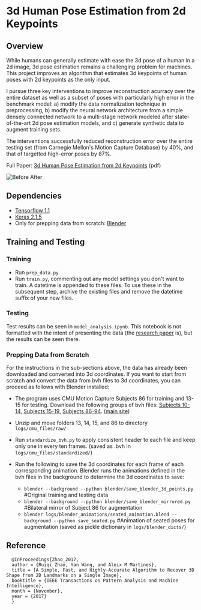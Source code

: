 # 3d Human Pose Estimation from 2d Keypoints

## Overview

While humans can generally estimate with ease the 3d pose of a human in a 2d image, 3d pose estimation remains a challenging problem for machines. This project improves an algorithm that estimates 3d keypoints of human poses with 2d keypoints as the only input.

I pursue three key interventions to improve reconstruction acurracy over the entire dataset as well as a subset of poses with particularly high error in the benchmark model: a) modify the data normalization technique in preprocessing, b) modify the neural network architecture from a simple densely connected network to a multi-stage network modeled after state-of-the-art 2d pose estimation models, and c) generate synthetic data to augment training sets.

The interventions successfully reduced reconstruction error over the entire testing set (from Carnegie Mellon's Motion Capture Database) by 40%, and that of targetted high-error poses by 87%.

Full Paper: [3d Human Pose Estimation from 2d Keypoints](https://github.com/rludlow/3d-pose-2d-keypoints/blob/present/Ludlow_3d_pose_2d_keypoints.pdf) (pdf)

![Before After](https://github.com/rludlow/3d-pose-2d-keypoints/blob/present/utils/pose_before_after_colors.png)

## Dependencies
- [Tensorflow 1.1](https://www.tensorflow.org/)
- [Keras 2.1.5](https://keras.io/)
- Only for prepping data from scratch: [Blender](https://www.blender.org/)

## Training and Testing

### Training
- Run `prep_data.py`
- Run `train.py`, commenting out any model settings you don't want to train. A datetime is appended to these files. To use these in the subsequent step, archive the existing files and remove the datetime suffix of your new files.

### Testing
Test results can be seen in `model_analysis.ipynb`. This notebook is not formatted with the intent of presenting the data (the [research paper](https://github.com/rludlow/3d-pose-2d-keypoints/blob/present/Ludlow_3d_pose_2d_keypoints.pdf) is), but the results can be seen there.

### Prepping Data from Scratch

For the instructions in the sub-sections above, the data has already been downloaded and converted into 3d coordinates. If you want to start from scratch and convert the data from bvh files to 3d coordinates, you can proceed as follows with Blender installed:

- The program uses CMU Motion Capture Subjects 86 for training and 13-15 for testing. Download the following groups of bvh files:       [Subjects 10-14](http://www.mediafire.com/?z6pr5bk3h1o5045),
			[Subjects 15-19](http://www.mediafire.com/?cu0a99w1day8hnr),
			[Subjects 86-94](http://www.mediafire.com/?r6y8sc60mabhneu). ([main site](https://sites.google.com/a/cgspeed.com/cgspeed/motion-capture/cmu-bvh-conversion))



- Unzip and move folders 13, 14, 15, and 86 to directory `logs/cmu_files/raw/`

- Run `standardize_bvh.py` to apply consistent header to each file and keep only one in every ten frames. (saved as .bvh in `logs/cmu_files/standardized/`)

- Run the following to save the 3d coordinates for each frame of each corresponding animation. Blender runs the animations defined in the bvh files in the background to determine the 3d coordinates to save:
    - `blender --background --python blender/save_blender_3d_points.py` #Original training and testing data
    - `blender --background --python blender/save_blender_mirrored.py` #Bilateral mirror of Subject 86 for augmentation
    - `blender logs/blender_animations/seated_animation.blend --background --python save_seated.py` #Animation of seated poses for augmentation
    (saved as pickle dictionary in `logs/blender_dicts/`)

## Reference

	  @InProceedings{Zhao_2017,
	  author = {Ruiqi Zhao, Yan Wang, and Aleix M Martines},
	  title = {A Simple, Fast, and Highly-Accurate Algorithm to Recover 3D Shape from 2D Landmarks on a Single Image},
	  booktitle = {IEEE Transactions on Pattern Analysis and Machine Intelligence},
	  month = {November},
	  year = {2017}
	  }
